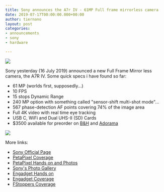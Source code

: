 ```yaml
---
title: Sony announces the A7r IV - 61MP Full frame mirrorless camera
date: 2019-07-17T00:00:00.000+00:00
author: tiernano
layout: post
categories:
- announcements
- sony
- hardware

---
```

![](https://images.tiernanotoole.net/image/?inputImage=v1563357409/Screen-Shot-2019-07-16-at-10.jpg)

Sony yesterday (16 July 2019) announced a new Full Frame Mirror less camera, the A7R IV. Some quick specs i have found so far:

* 61 MP (worlds first, supposedly...)
* 10 FPS
* 15 stops Dynamic Range
* 240 MP option with something called "sensor-shift multi-shot mode"...
* 567 phase-detection AF points covering 74% of the image area
* Full 4K video with real time eye tracking
* USB C, WiFi and Dual UHS-II (SD) Cards
* $3500 available for preorder on [B&H](https://www.bhphotovideo.com/c/product/1494679-REG/sony_ilce7rm4_b_alpha_a7r_iv_mirrorless.html) and [Adorama](https://www.adorama.com/isoa7r4.html)

![](https://images.tiernanotoole.net/image/?inputImage=v1563358116/Screen-Shot-2019-07-16-at-10_1.jpg)

More links:

* [Sony Official Page](https://www.sony.ie/electronics/interchangeable-lens-cameras/ilce-7rm4)
* [PetaPixel Coverage](https://petapixel.com/2019/07/16/sony-unveils-a7r-iv-the-worlds-first-61mp-full-frame-camera/)
* [PetaPixel Hands on and Photos](https://petapixel.com/2019/07/16/sony-a7r-iv-first-impressions-and-real-world-photos/)
* [Sony's Photo Gallery](https://www.sony.net/Products/di_photo-gallery/camera/ILCE-7RM4/?select=camera&body=ilc&mount=E-mount&system=35mmFullFrame)
* [Engadget Hands on](https://www.engadget.com/2019/07/16/sony-a7r-iv-61-megapixels-hands-on/)
* [Engadget Coverage](https://www.engadget.com/2019/07/16/sonys-a7r-mark-iv-packs-a-61-megapixel-sensor/)
* [FStoppers Coverage](https://fstoppers.com/originals/sony-announces-new-alpha-7r-iv-proper-rival-medium-format-390369)